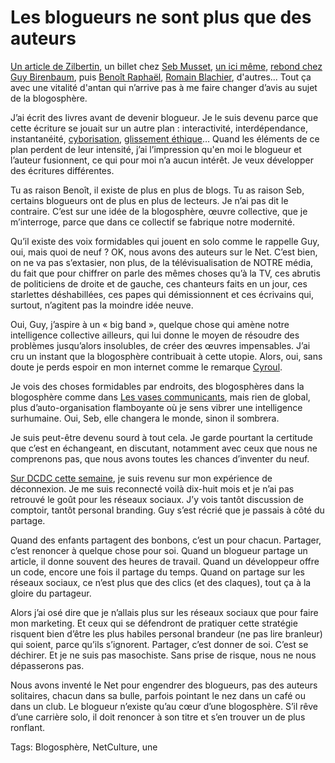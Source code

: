 # Les blogueurs ne sont plus que des auteurs

[Un article de Zilbertin](http://www.lemonde.fr/vous/article/2013/03/01/qui-blogua-ne-bloguera-plus_1841443_3238.html), un billet chez [Seb Musset](http://sebmusset.blogspot.fr/2013/03/Fin-des-blogs-Le-monde.html), [un ici même](http://blog.tcrouzet.com/2013/03/02/la-blogosphere-aurait-pu-vivre/), [rebond chez Guy Birenbaum](http://guybirenbaum.com/20130302/vivants/), puis [Benoît Raphaël](http://www.benoitraphael.com/blogs-declin-lemonde), [Romain Blachier](http://www.romainblachier.fr/2013/03/blog-zilbertin.html), d'autres... Tout ça avec une vitalité d'antan qui n’arrive pas à me faire changer d’avis au sujet de la blogosphère.

J’ai écrit des livres avant de devenir blogueur. Je le suis devenu parce que cette écriture se jouait sur un autre plan : interactivité, interdépendance, instantanéité, [cyborisation](http://blog.tcrouzet.com/la-strategie-du-cyborg/), [glissement éthique](http://blog.tcrouzet.com/edition-interdite/)… Quand les éléments de ce plan perdent de leur intensité, j’ai l’impression qu'en moi le blogueur et l’auteur fusionnent, ce qui pour moi n’a aucun intérêt. Je veux développer des écritures différentes.

Tu as raison Benoît, il existe de plus en plus de blogs. Tu as raison Seb, certains blogueurs ont de plus en plus de lecteurs. Je n’ai pas dit le contraire. C’est sur une idée de la blogosphère, œuvre collective, que je m’interroge, parce que dans ce collectif se fabrique notre modernité.

Qu’il existe des voix formidables qui jouent en solo comme le rappelle Guy, oui, mais quoi de neuf ? OK, nous avons des auteurs sur le Net. C’est bien, on ne va pas s’extasier, non plus, de la télévisualisation de NOTRE média, du fait que pour chiffrer on parle des mêmes choses qu’à la TV, ces abrutis de politiciens de droite et de gauche, ces chanteurs faits en un jour, ces starlettes déshabillées, ces papes qui démissionnent et ces écrivains qui, surtout, n’agitent pas la moindre idée neuve.

Oui, Guy, j’aspire à un « big band », quelque chose qui amène notre intelligence collective ailleurs, qui lui donne le moyen de résoudre des problèmes jusqu’alors insolubles, de créer des œuvres impensables. J’ai cru un instant que la blogosphère contribuait à cette utopie. Alors, oui, sans doute je perds espoir en mon internet comme le remarque [Cyroul](http://www.cyroul.com/).

Je vois des choses formidables par endroits, des blogosphères dans la blogosphère comme dans [Les vases communicants](http://rendezvousdesvases.blogspot.fr/), mais rien de global, plus d’auto-organisation flamboyante où je sens vibrer une intelligence surhumaine. Oui, Seb, elle changera le monde, sinon il sombrera.

Je suis peut-être devenu sourd à tout cela. Je garde pourtant la certitude que c’est en échangeant, en discutant, notamment avec ceux que nous ne comprenons pas, que nous avons toutes les chances d’inventer du neuf.

[Sur DCDC cette semaine](http://www.europe1.fr/MediaCenter/Emissions/Des-clics-et-des-claques/Sons/Des-clics-et-des-claques-27-02-13-1430997/), je suis revenu sur mon expérience de déconnexion. Je me suis reconnecté voilà dix-huit mois et je n’ai pas retrouvé le goût pour les réseaux sociaux. J’y vois tantôt discussion de comptoir, tantôt personal branding. Guy s’est récrié que je passais à côté du partage.

Quand des enfants partagent des bonbons, c’est un pour chacun. Partager, c’est renoncer à quelque chose pour soi. Quand un blogueur partage un article, il donne souvent des heures de travail. Quand un développeur offre un code, encore une fois il partage du temps. Quand on partage sur les réseaux sociaux, ce n’est plus que des clics (et des claques), tout ça à la gloire du partageur.

Alors j’ai osé dire que je n’allais plus sur les réseaux sociaux que pour faire mon marketing. Et ceux qui se défendront de pratiquer cette stratégie risquent bien d’être les plus habiles personal brandeur (ne pas lire branleur) qui soient, parce qu’ils s’ignorent. Partager, c’est donner de soi. C’est se déchirer. Et je ne suis pas masochiste. Sans prise de risque, nous ne nous dépasserons pas.

Nous avons inventé le Net pour engendrer des blogueurs, pas des auteurs solitaires, chacun dans sa bulle, parfois pointant le nez dans un café ou dans un club. Le blogueur n’existe qu’au cœur d’une blogosphère. S’il rêve d’une carrière solo, il doit renoncer à son titre et s’en trouver un de plus ronflant.

Tags: Blogosphère, NetCulture, une